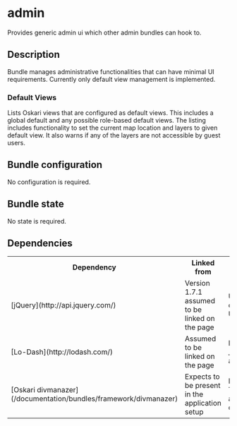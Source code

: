 # admin

Provides generic admin ui which other admin bundles can hook to.

## Description

Bundle manages administrative functionalities that can have minimal UI requirements. Currently only default view management is implemented.

### Default Views

Lists Oskari views that are configured as default views. This includes a global default and any possible role-based default views.
The listing includes functionality to set the current map location and layers to given default view. It also warns if any of the layers are
not accessible by guest users.

## Bundle configuration

No configuration is required.

## Bundle state

No state is required.

## Dependencies

<table class="table">
  <tr>
    <th>Dependency</th><th>Linked from</th><th>Purpose</th>
  </tr>
  <tr>
    <td> [jQuery](http://api.jquery.com/) </td>
    <td> Version 1.7.1 assumed to be linked on the page</td>
    <td> Used to create the UI</td>
  </tr>
  <tr>
    <td> [Lo-Dash](http://lodash.com/) </td>
    <td> Assumed to be linked on the page</td>
    <td> Mainly for _.template() and _.each()</td>
  </tr>
  <tr>
    <td> [Oskari divmanazer](/documentation/bundles/framework/divmanazer)</td>
    <td> Expects to be present in the application setup </td>
    <td> For Tile/Flyout and other UI components</td>
  </tr>
</table>
